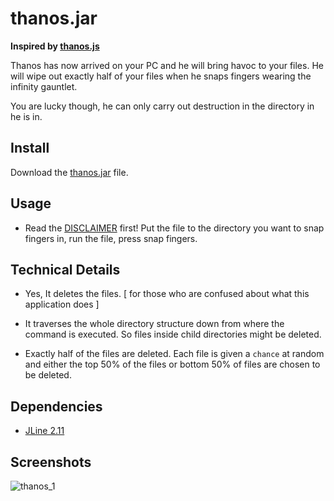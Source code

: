# thanos.jar
**Inspired by [thanos.js](https://github.com/anandundavia/thanos-js)**

Thanos has now arrived on your PC and he will bring havoc to your files.
He will wipe out exactly half of your files when he snaps fingers wearing the infinity gauntlet.

You are lucky though, he can only carry out destruction in the directory in he is in.

## Install

Download the [thanos.jar](https://github.com/aeris170/thanos.jar/raw/master/thanos.jar) file.

## Usage

- Read the [DISCLAIMER](https://github.com/aeris170/thanos.jar/blob/master/DISCLAIMER) first! Put the file to the directory you want to snap fingers in, run the file, press snap fingers.

## Technical Details

- Yes, It deletes the files. [ for those who are confused about what this application does ]

- It traverses the whole directory structure down from where the command is executed. So files inside child directories might be deleted.

- Exactly half of the files are deleted. Each file is given a `chance` at random and either the top 50% of the files or bottom 50% of files are chosen to be deleted.

## Dependencies
  * [JLine 2.11](https://github.com/jline/jline2)

## Screenshots
![thanos_1](https://user-images.githubusercontent.com/25724155/60385503-8d6acc00-9a92-11e9-82d5-c8207d7f34e0.png)